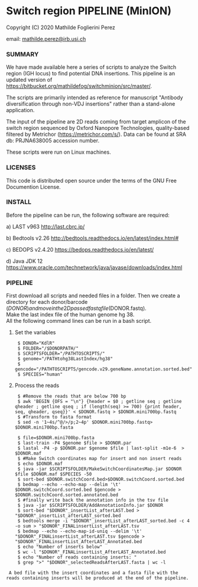 # Switch region PIPELINE (MinION) #

Copyright (C) 2020  Mathilde Foglierini Perez

email: mathilde.perez@irb.usi.ch

### SUMMARY ###

We have made available here a series of scripts to analyze the Switch region (IGH locus) to find potential DNA insertions. 
This pipeline is an updated version of https://bitbucket.org/mathildefog/switchminion/src/master/.

The scripts are primarily intended as reference for manuscript "Antibody diversification through non-VDJ insertions" rather than a stand-alone application.

The input of the pipeline are 2D reads coming from target amplicon of the switch region sequenced by Oxford Nanopore Technologies, quality-based filtered by Metrichor (https://metrichor.com/s/). Data can be found at SRA db: PRJNA638005 accession number.

These scripts were run on Linux machines.


### LICENSES ###

This code is distributed open source under the terms of the GNU Free Documention License.


### INSTALL ###

Before the pipeline can be run, the following software are required:

a) LAST v963 http://last.cbrc.jp/

b) Bedtools v2.26 http://bedtools.readthedocs.io/en/latest/index.html#

c) BEDOPS v2.4.20 https://bedops.readthedocs.io/en/latest/

d) Java JDK 12 https://www.oracle.com/technetwork/java/javase/downloads/index.html


### PIPELINE ###

First download all scripts and needed files in a folder.
Then we create a directory for each donor/barcode ($DONOR) and move in the 2D passed fastq file ($DONOR.fastq).  
Make the last index file of the human genome hg 38.  
All the following command lines can be run in a bash script.  
  
  
1. Set the variables

		$ DONOR="KdlR"
        $ FOLDER="/$DONORPATH/" 
        $ SCRIPTSFOLDER="/PATHTOSCRIPTS/"
        $ genome="/PATHtohg38LastIndex/hg38"
        $ gencode="/PATHTOSCRIPTS/gencode.v29.geneName.annotation.sorted.bed"
        $ SPECIES="human"	

  
2. Process the reads
  

        $ #Remove the reads that are below 700 bp
        $ awk 'BEGIN {OFS = "\n"} {header = $0 ; getline seq ; getline qheader ; getline qseq ; if (length(seq) >= 700) {print header, seq, qheader, qseq}}' < $DONOR.fastq > $DONOR.mini700bp.fastq       
		$ #Transform to fasta format
        $ sed -n '1~4s/^@/>/p;2~4p' $DONOR.mini700bp.fastq> $DONOR.mini700bp.fasta

        $ file=$DONOR.mini700bp.fasta
        $ last-train -P4 $genome $file > $DONOR.par
        $ lastal -P4 -p $DONOR.par $genome $file | last-split -m1e-6  > $DONOR.maf
        $ #Make Switch coordinates map for insert and non insert reads
        $ echo $DONOR.maf
        $ java -jar $SCRIPTSFOLDER/MakeSwitchCoordinatesMap.jar $DONOR $file $DONOR.maf $SPECIES -50
        $ sort-bed $DONOR.switchCoord.bed>$DONOR.switchCoord.sorted.bed
        $ bedmap --echo --echo-map --delim '\t' $DONOR.switchCoord.sorted.bed $gencode > $DONOR.switchCoord.sorted.annotated.bed
        $ #finally write back the annotation info in the tsv file
        $ java -jar $SCRIPTSFOLDER/AddAnnotationInfo.jar $DONOR
        $ sort-bed "$DONOR"_insertList_afterLAST.bed > "$DONOR"_insertList_afterLAST_sorted.bed
        $ bedtools merge -i "$DONOR"_insertList_afterLAST_sorted.bed -c 4 -o sum > "$DONOR"_FINALinsertList_afterLAST.tsv
        $ bedmap --echo --echo-map-id-uniq --delim '\t' "$DONOR"_FINALinsertList_afterLAST.tsv $gencode > "$DONOR"_FINALinsertList_AfterLAST_Annotated.bed
        $ echo "Number of inserts below"
        $ wc -l "$DONOR"_FINALinsertList_AfterLAST_Annotated.bed
        $ echo "Number of reads containing inserts: "
        $ grep ">" "$DONOR"_selectedReadsAfterLAST.fasta | wc -l

```
 A bed file with the insert coordinates and a fasta file with the reads containing inserts will be produced at the end of the pipeline.